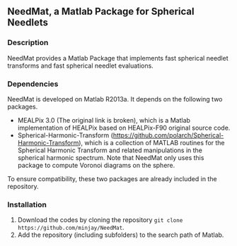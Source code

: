 ## NeedMat, a Matlab Package for Spherical Needlets
### Description
NeedMat provides a Matlab Package that implements fast spherical needlet transforms and fast spherical needlet evaluations. 
### Dependencies
NeedMat is developed on Matlab R2013a. It depends on the following two packages.
* MEALPix 3.0 (The original link is broken), which is a Matlab implementation of HEALPix based on HEALPix-F90 original source code.
* Spherical-Harmonic-Transform (https://github.com/polarch/Spherical-Harmonic-Transform), which is a collection of MATLAB routines for the Spherical Harmonic Transform and related manipulations in the spherical harmonic spectrum. Note that NeedMat only uses this package to compute Voronoi diagrams on the sphere.

To ensure compatibility, these two packages are already included in the repository.

### Installation
1. Download the codes by cloning the repository `git clone https://github.com/minjay/NeedMat`.
2. Add the repository (including subfolders) to the search path of Matlab.
